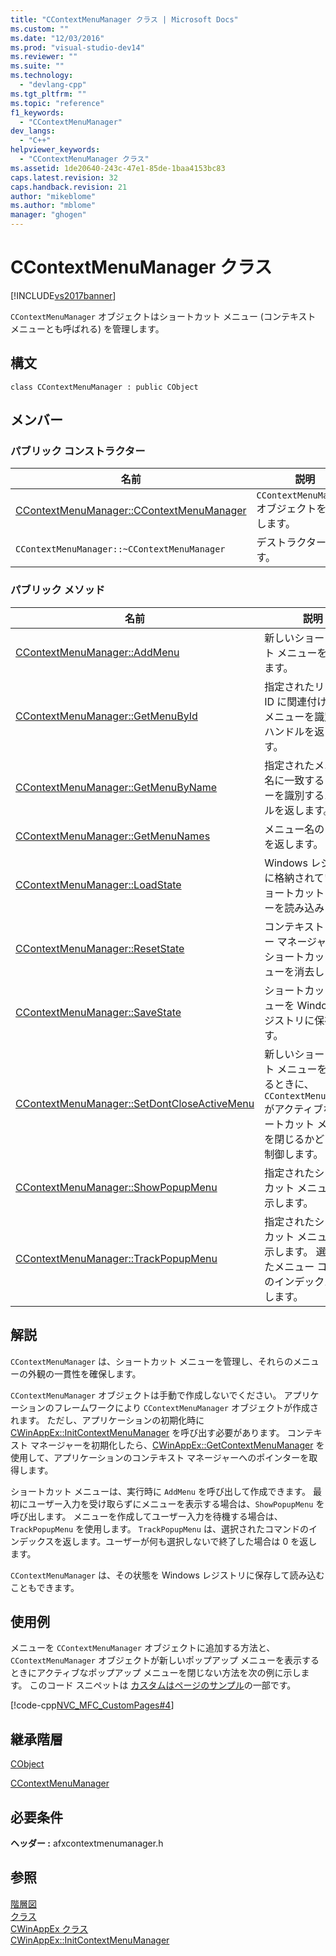 ```yaml
---
title: "CContextMenuManager クラス | Microsoft Docs"
ms.custom: ""
ms.date: "12/03/2016"
ms.prod: "visual-studio-dev14"
ms.reviewer: ""
ms.suite: ""
ms.technology: 
  - "devlang-cpp"
ms.tgt_pltfrm: ""
ms.topic: "reference"
f1_keywords: 
  - "CContextMenuManager"
dev_langs: 
  - "C++"
helpviewer_keywords: 
  - "CContextMenuManager クラス"
ms.assetid: 1de20640-243c-47e1-85de-1baa4153bc83
caps.latest.revision: 32
caps.handback.revision: 21
author: "mikeblome"
ms.author: "mblome"
manager: "ghogen"
---
```

# CContextMenuManager クラス
[!INCLUDE[vs2017banner](../../assembler/inline/includes/vs2017banner.md)]

`CContextMenuManager` オブジェクトはショートカット メニュー \(コンテキスト メニューとも呼ばれる\) を管理します。  
  
## 構文  
  
```  
class CContextMenuManager : public CObject  
```  
  
## メンバー  
  
### パブリック コンストラクター  
  
|名前|説明|  
|--------|--------|  
|[CContextMenuManager::CContextMenuManager](../Topic/CContextMenuManager::CContextMenuManager.md)|`CContextMenuManager` オブジェクトを構築します。|  
|`CContextMenuManager::~CContextMenuManager`|デストラクターです。|  
  
### パブリック メソッド  
  
|名前|説明|  
|--------|--------|  
|[CContextMenuManager::AddMenu](../Topic/CContextMenuManager::AddMenu.md)|新しいショートカット メニューを追加します。|  
|[CContextMenuManager::GetMenuById](../Topic/CContextMenuManager::GetMenuById.md)|指定されたリソース ID に関連付けられたメニューを識別するハンドルを返します。|  
|[CContextMenuManager::GetMenuByName](../Topic/CContextMenuManager::GetMenuByName.md)|指定されたメニュー名に一致するメニューを識別するハンドルを返します。|  
|[CContextMenuManager::GetMenuNames](../Topic/CContextMenuManager::GetMenuNames.md)|メニュー名のリストを返します。|  
|[CContextMenuManager::LoadState](../Topic/CContextMenuManager::LoadState.md)|Windows レジストリに格納されているショートカット メニューを読み込みます。|  
|[CContextMenuManager::ResetState](../Topic/CContextMenuManager::ResetState.md)|コンテキスト メニュー マネージャーからショートカット メニューを消去します。|  
|[CContextMenuManager::SaveState](../Topic/CContextMenuManager::SaveState.md)|ショートカット メニューを Windows レジストリに保存します。|  
|[CContextMenuManager::SetDontCloseActiveMenu](../Topic/CContextMenuManager::SetDontCloseActiveMenu.md)|新しいショートカット メニューを表示するときに、`CContextMenuManager` がアクティブなショートカット メニューを閉じるかどうかを制御します。|  
|[CContextMenuManager::ShowPopupMenu](../Topic/CContextMenuManager::ShowPopupMenu.md)|指定されたショートカット メニューを表示します。|  
|[CContextMenuManager::TrackPopupMenu](../Topic/CContextMenuManager::TrackPopupMenu.md)|指定されたショートカット メニューを表示します。  選択されたメニュー コマンドのインデックスを返します。|  
  
## 解説  
 `CContextMenuManager` は、ショートカット メニューを管理し、それらのメニューの外観の一貫性を確保します。  
  
 `CContextMenuManager` オブジェクトは手動で作成しないでください。  アプリケーションのフレームワークにより `CContextMenuManager` オブジェクトが作成されます。  ただし、アプリケーションの初期化時に [CWinAppEx::InitContextMenuManager](../Topic/CWinAppEx::InitContextMenuManager.md) を呼び出す必要があります。  コンテキスト マネージャーを初期化したら、[CWinAppEx::GetContextMenuManager](../Topic/CWinAppEx::GetContextMenuManager.md) を使用して、アプリケーションのコンテキスト マネージャーへのポインターを取得します。  
  
 ショートカット メニューは、実行時に `AddMenu` を呼び出して作成できます。  最初にユーザー入力を受け取らずにメニューを表示する場合は、`ShowPopupMenu` を呼び出します。  メニューを作成してユーザー入力を待機する場合は、`TrackPopupMenu` を使用します。  `TrackPopupMenu` は、選択されたコマンドのインデックスを返します。ユーザーが何も選択しないで終了した場合は 0 を返します。  
  
 `CContextMenuManager` は、その状態を Windows レジストリに保存して読み込むこともできます。  
  
## 使用例  
 メニューを `CContextMenuManager` オブジェクトに追加する方法と、`CContextMenuManager` オブジェクトが新しいポップアップ メニューを表示するときにアクティブなポップアップ メニューを閉じない方法を次の例に示します。  このコード スニペットは [カスタムはページのサンプル](../../top/visual-cpp-samples.md)の一部です。  
  
 [!code-cpp[NVC_MFC_CustomPages#4](../../mfc/reference/codesnippet/CPP/ccontextmenumanager-class_1.cpp)]  
  
## 継承階層  
 [CObject](../Topic/CObject%20Class.md)  
  
 [CContextMenuManager](../../mfc/reference/ccontextmenumanager-class.md)  
  
## 必要条件  
 **ヘッダー :** afxcontextmenumanager.h  
  
## 参照  
 [階層図](../../mfc/hierarchy-chart.md)   
 [クラス](../Topic/MFC%20Classes.md)   
 [CWinAppEx クラス](../../mfc/reference/cwinappex-class.md)   
 [CWinAppEx::InitContextMenuManager](../Topic/CWinAppEx::InitContextMenuManager.md)
